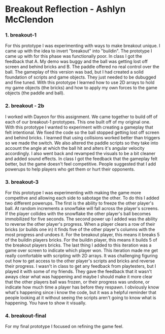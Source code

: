 # Breakout Reflection - Ashlyn McClendon

### 1. breakout-1

For this prototype I was experimenting with ways to make breakout unique. I came up with the idea to invert "breakout" into "buildin". The prototype I came up with for this phase was functionally poor. In class I got the feedback that A. My demo was buggy and the ball was getting lost off screen and behind bricks and B. The paddle offered no real control over the ball. The gameplay of this version was bad, but I had created a solid foundation of scripts and game objects. They just needed to be dubugged and fine tuned. With this prototype I learned how to use 2D arrays to hold my game objects (the bricks) and how to apply my own forces to the game objects (the paddle and ball).

### 2. breakout - 2b

I worked with Dayeon for this assignment. We came together to build off of each of our breakout-1 prototypes. This one built off of my original one. With this prototype I wanted to experiment with creating a gameplay that felt intentional. We fixed the code so the ball stopped getting lost off screen and behind bricks. I learned that using collisions worked better than triggers so we made the switch. We also altered the paddle scripts so they take into account the angle at which the ball hit and alters it's angular velocity accordingly. I also went back and revamped the visuals to be a bit cleaner and added sound effects. In class I got the feedback that the gameplay felt better, but the game doesn't feel competitive. People suggested that I add powerups to help players who get them or hurt their opponents.

### 3. breakout-3

For this prototype I was experimenting with making the game more competitve and allowing each side to sabotage the other. To do this I added two different powerups. The first is the ability to freeze the other player's ball. At random increments a snowflake will fall across the player's screens. If the player collides with the snowflake the other player's ball becomes immobilized for five seconds. The second power up I added was the ability to reverse the other player's progress. When a player clears a row of their bricks (or builds one in) it finds five of the other player's columns with the most progress and undoes it. For the breakout player, this means it breaks 5 of the buildin players bricks. For the buildin player, this means it builds 5 of the breakout players bricks. The last thing I added to this iteration was a game over screen to indicate which player won. This iteration made me get really comfortable with scripting with 2D arrays. It was challenging figuring out how to get access to the other player's scripts and bricks and reverse their progress. I wasn't in class to get any feedback from playtesters, but I played it with some of my friends. They gave the feedback that it wasn't aways clear what was happening and maybe I should make it more clear that the other players ball was frozen, or their progress was undone, or indicate how much time a player has before they respawn. I obviously know what's happening since i know the code, but it was a helpful reminder that people looking at it without seeing the scripts aren't going to know what is happening. You have to show it visually. 

### 4. breakout-final

For my final prototype I focused on refining the game feel. 